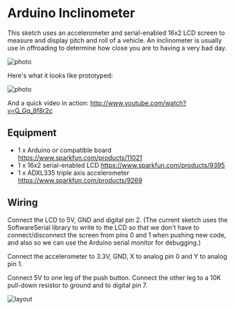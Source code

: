 Arduino Inclinometer
====================

This sketch uses an accelerometer and serial-enabled 16x2 LCD screen to measure
and display pitch and roll of a vehicle. An inclinometer is usually use in
offroading to determine how close you are to having a very bad day.

![photo](http://farm8.staticflickr.com/7330/9578822489_0db79b4148_o.jpg)

Here's what it looks like prototyped:

![photo](http://cannikin.github.io/arduino_inclinometer/photo.jpg?1)

And a quick video in action: http://www.youtube.com/watch?v=Q_Gq_8f8r2c

Equipment
---------
* 1 x Arduino or compatible board https://www.sparkfun.com/products/11021
* 1 x 16x2 serial-enabled LCD https://www.sparkfun.com/products/9395
* 1 x ADXL335 triple axis accelerometer https://www.sparkfun.com/products/9269

Wiring
------
Connect the LCD to 5V, GND and digital pin 2. (The current sketch uses the
SoftwareSerial library to write to the LCD so that we don't have to
connect/disconnect the screen from pins 0 and 1 when pushing new code, and also
so we can use the Arduino serial monitor for debugging.)

Connect the accelerometer to 3.3V, GND, X to analog pin 0 and Y to analog pin 1.

Connect 5V to one leg of the push button. Connect the other leg to a 10K
pull-down resistor to ground and to digital pin 7.

![layout](https://cannikin.github.com/arduino_inclinometer/inclinometer-layout.png)
